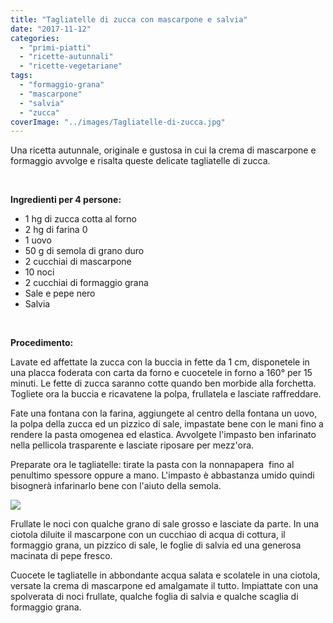 ```yaml
---
title: "Tagliatelle di zucca con mascarpone e salvia"
date: "2017-11-12"
categories: 
  - "primi-piatti"
  - "ricette-autunnali"
  - "ricette-vegetariane"
tags: 
  - "formaggio-grana"
  - "mascarpone"
  - "salvia"
  - "zucca"
coverImage: "../images/Tagliatelle-di-zucca.jpg"
---
```


Una ricetta autunnale, originale e gustosa in cui la crema di mascarpone e formaggio avvolge e risalta queste delicate tagliatelle di zucca.

 

**Ingredienti per 4 persone:**

- 1 hg di zucca cotta al forno
- 2 hg di farina 0
- 1 uovo
- 50 g di semola di grano duro
- 2 cucchiai di mascarpone
- 10 noci
- 2 cucchiai di formaggio grana
- Sale e pepe nero
- Salvia

 

**Procedimento:**

Lavate ed affettate la zucca con la buccia in fette da 1 cm, disponetele in una placca foderata con carta da forno e cuocetele in forno a 160° per 15 minuti. Le fette di zucca saranno cotte quando ben morbide alla forchetta. Togliete ora la buccia e ricavatene la polpa, frullatela e lasciate raffreddare.

Fate una fontana con la farina, aggiungete al centro della fontana un uovo, la polpa della zucca ed un pizzico di sale, impastate bene con le mani fino a rendere la pasta omogenea ed elastica. Avvolgete l'impasto ben infarinato nella pellicola trasparente e lasciate riposare per mezz'ora.

Preparate ora le tagliatelle: tirate la pasta con la nonnapapera  fino al penultimo spessore oppure a mano. L'impasto è abbastanza umido quindi bisognerà infarinarlo bene con l'aiuto della semola.

![](https://cucinadalnord.it/wp-content/uploads/2017/11/tagliatelle-di-zucca1.jpg)

Frullate le noci con qualche grano di sale grosso e lasciate da parte. In una ciotola diluite il mascarpone con un cucchiao di acqua di cottura, il formaggio grana, un pizzico di sale, le foglie di salvia ed una generosa macinata di pepe fresco.

Cuocete le tagliatelle in abbondante acqua salata e scolatele in una ciotola, versate la crema di mascarpone ed amalgamate il tutto. Impiattate con una spolverata di noci frullate, qualche foglia di salvia e qualche scaglia di formaggio grana.
